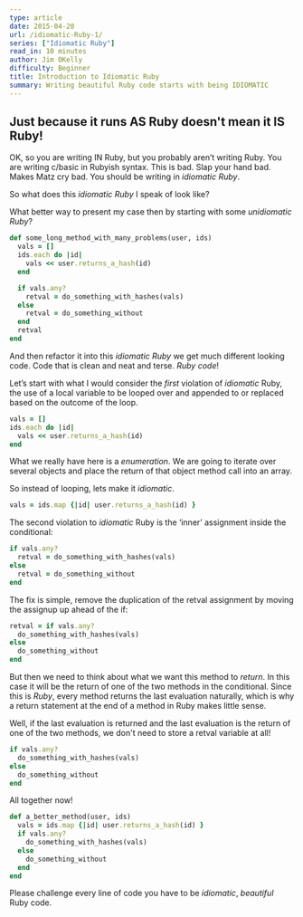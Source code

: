 ```yaml
---
type: article
date: 2015-04-20
url: /idiomatic-Ruby-1/
series: ["Idiomatic Ruby"]
read_in: 10 minutes
author: Jim OKelly
difficulty: Beginner
title: Introduction to Idiomatic Ruby
summary: Writing beautiful Ruby code starts with being IDIOMATIC
---
```


## Just because it runs AS Ruby doesn't mean it IS Ruby!

OK, so you are writing IN Ruby, but you probably aren’t writing Ruby. You are writing c/basic in Rubyish syntax. This is bad. Slap your hand bad. Makes Matz cry bad. You should be writing in *idiomatic Ruby*.

So what does this *idiomatic Ruby* I speak of look like?

What better way to present my case then by starting with some *unidiomatic Ruby*?

```ruby
def some_long_method_with_many_problems(user, ids)
  vals = []
  ids.each do |id|
    vals << user.returns_a_hash(id)
  end

  if vals.any?
    retval = do_something_with_hashes(vals)
  else
    retval = do_something_without
  end
  retval
end
```

And then refactor it into this *idiomatic Ruby* we get much different looking code. Code that is clean and neat and terse. *Ruby code*!

Let’s start with what I would consider the *first* violation of *idiomatic* Ruby, the use of a local variable to be looped over and appended to or replaced based on the outcome of the loop.

```ruby
vals = []
ids.each do |id|
  vals << user.returns_a_hash(id)
end
```

What we really have here is a *enumeration*. We are going to iterate over several objects and place the return of that object method call into an array.

So instead of looping, lets make it *idiomatic*.

```ruby
vals = ids.map {|id| user.returns_a_hash(id) }
```

The second violation to *idiomatic* Ruby is the ‘inner’ assignment inside the conditional:

```ruby
if vals.any?
  retval = do_something_with_hashes(vals)
else
  retval = do_something_without
end
```

The fix is simple, remove the duplication of the retval assignment by moving the assignup up ahead of the if:

```ruby
retval = if vals.any?
  do_something_with_hashes(vals)
else
  do_something_without
end
```

But then we need to think about what we want this method to *return*. In this case it will be the return of one of the two methods in the conditional. Since this is *Ruby*, every method returns the last evaluation naturally, which is why a return statement at the end of a method in Ruby makes little sense.

Well, if the last evaluation is returned and the last evaluation is the return of one of the two methods, we don't need to store a retval variable at all!

```ruby
if vals.any?
  do_something_with_hashes(vals)
else
  do_something_without
end
```

All together now!

```ruby
def a_better_method(user, ids)
  vals = ids.map {|id| user.returns_a_hash(id) }
  if vals.any?
    do_something_with_hashes(vals)
  else
    do_something_without
  end
end
```

Please challenge every line of code you have to be *idiomatic*, *beautiful* Ruby code.

